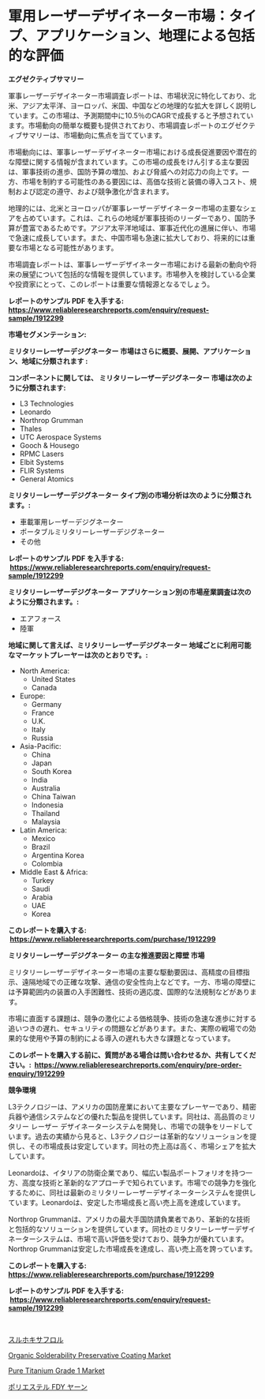 <p><h1>軍用レーザーデザイネーター市場：タイプ、アプリケーション、地理による包括的な評価</h1></p><p><strong>エグゼクティブサマリー</strong></p>
<p><p>軍事レーザーデザイネーター市場調査レポートは、市場状況に特化しており、北米、アジア太平洋、ヨーロッパ、米国、中国などの地理的な拡大を詳しく説明しています。この市場は、予測期間中に10.5％のCAGRで成長すると予想されています。市場動向の簡単な概要も提供されており、市場調査レポートのエグゼクティブサマリーは、市場動向に焦点を当てています。</p><p>市場動向には、軍事レーザーデザイネーター市場における成長促進要因や潜在的な障壁に関する情報が含まれています。この市場の成長をけん引する主な要因は、軍事技術の進歩、国防予算の増加、および脅威への対応力の向上です。一方、市場を制約する可能性のある要因には、高価な技術と装備の導入コスト、規制および認定の遵守、および競争激化が含まれます。</p><p>地理的には、北米とヨーロッパが軍事レーザーデザイネーター市場の主要なシェアを占めています。これは、これらの地域が軍事技術のリーダーであり、国防予算が豊富であるためです。アジア太平洋地域は、軍事近代化の進展に伴い、市場で急速に成長しています。また、中国市場も急速に拡大しており、将来的には重要な市場となる可能性があります。</p><p>市場調査レポートは、軍事レーザーデザイネーター市場における最新の動向や将来の展望について包括的な情報を提供しています。市場参入を検討している企業や投資家にとって、このレポートは重要な情報源となるでしょう。</p></p>
<p><strong>レポートのサンプル PDF を入手する: <a href="https://www.reliableresearchreports.com/enquiry/request-sample/1912299">https://www.reliableresearchreports.com/enquiry/request-sample/1912299</a></strong></p>
<p><strong>市場セグメンテーション:</strong></p>
<p><strong> ミリタリーレーザーデジグネーター 市場はさらに概要、展開、アプリケーション、地域に分類されます :</strong></p>
<p><strong>コンポーネントに関しては、 ミリタリーレーザーデジグネーター 市場は次のように分類されます: &nbsp;</strong></p>
<p><ul><li>L3 Technologies</li><li>Leonardo</li><li>Northrop Grumman</li><li>Thales</li><li>UTC Aerospace Systems</li><li>Gooch & Housego</li><li>RPMC Lasers</li><li>Elbit Systems</li><li>FLIR Systems</li><li>General Atomics</li></ul></p>
<p><strong> ミリタリーレーザーデジグネーター タイプ別の市場分析は次のように分類されます。:</strong></p>
<p><ul><li>車載軍用レーザーデジグネーター</li><li>ポータブルミリタリーレーザーデジグネーター</li><li>その他</li></ul></p>
<p><strong>レポートのサンプル PDF を入手する: &nbsp;<a href="https://www.reliableresearchreports.com/enquiry/request-sample/1912299">https://www.reliableresearchreports.com/enquiry/request-sample/1912299</a></strong></p>
<p><strong> ミリタリーレーザーデジグネーター アプリケーション別の市場産業調査は次のように分類されます。:</strong></p>
<p><ul><li>エアフォース</li><li>陸軍</li></ul></p>
<p><strong>地域に関して言えば、ミリタリーレーザーデジグネーター 地域ごとに利用可能なマーケットプレーヤーは次のとおりです。:</strong></p>
<p><ul>
    <li>
        North America:
        <ul>
            <li>United States</li>
            <li>Canada</li>
        </ul>
    </li>
    <li>
        Europe:
        <ul>
            <li>Germany</li>
            <li>France</li>
            <li>U.K.</li>
            <li>Italy</li>
            <li>Russia</li>
        </ul>
    </li>
    <li>
        Asia-Pacific:
        <ul>
            <li>China</li>
            <li>Japan</li>
            <li>South Korea</li>
            <li>India</li>
            <li>Australia</li>
            <li>China Taiwan</li>
            <li>Indonesia</li>
            <li>Thailand</li>
            <li>Malaysia</li>
        </ul>
    </li>
    <li>
        Latin America:
        <ul>
            <li>Mexico</li>
            <li>Brazil</li>
            <li>Argentina Korea</li>
            <li>Colombia</li>
        </ul>
    </li>
    <li>
        Middle East & Africa:
        <ul>
            <li>Turkey</li>
            <li>Saudi</li>
            <li>Arabia</li>
            <li>UAE</li>
            <li>Korea</li>
        </ul>
    </li>
    </ul></p>
<p><strong>このレポートを購入する: &nbsp;<a href="https://www.reliableresearchreports.com/purchase/1912299">https://www.reliableresearchreports.com/purchase/1912299</a></strong></p>
<p><strong>ミリタリーレーザーデジグネーター の主な推進要因と障壁 市場</strong></p>
<p><p>ミリタリーレーザーデザイネーター市場の主要な駆動要因は、高精度の目標指示、遠隔地域での正確な攻撃、通信の安全性向上などです。一方、市場の障壁には予算範囲内の装置の入手困難性、技術の適応度、国際的な法規制などがあります。</p><p>市場に直面する課題は、競争の激化による価格競争、技術の急速な進歩に対する追いつきの遅れ、セキュリティの問題などがあります。また、実際の戦場での効果的な使用や予算の制約による導入の遅れも大きな課題となっています。</p></p>
<p><strong>このレポートを購入する前に、質問がある場合は問い合わせるか、共有してください。:&nbsp; <a href="https://www.reliableresearchreports.com/enquiry/pre-order-enquiry/1912299">https://www.reliableresearchreports.com/enquiry/pre-order-enquiry/1912299</a></strong></p>
<p><strong>競争環境</strong></p>
<p><p>L3テクノロジーは、アメリカの国防産業において主要なプレーヤーであり、精密兵器や通信システムなどの優れた製品を提供しています。同社は、高品質のミリタリー レーザー デザイネーターシステムを開発し、市場での競争をリードしています。過去の実績から見ると、L3テクノロジーは革新的なソリューションを提供し、その市場成長は安定しています。同社の売上高は高く、市場シェアを拡大しています。</p><p>Leonardoは、イタリアの防衛企業であり、幅広い製品ポートフォリオを持つ一方、高度な技術と革新的なアプローチで知られています。市場での競争力を強化するために、同社は最新のミリタリーレーザーデザイネーターシステムを提供しています。Leonardoは、安定した市場成長と高い売上高を達成しています。</p><p>Northrop Grummanは、アメリカの最大手国防請負業者であり、革新的な技術と包括的なソリューションを提供しています。同社のミリタリーレーザーデザイネーターシステムは、市場で高い評価を受けており、競争力が優れています。Northrop Grummanは安定した市場成長を達成し、高い売上高を誇っています。</p></p>
<p><strong>このレポートを購入する: &nbsp; <a href="https://www.reliableresearchreports.com/purchase/1912299">https://www.reliableresearchreports.com/purchase/1912299</a></strong></p>
<p><strong>レポートのサンプル PDF を入手する: &nbsp;<a href="https://www.reliableresearchreports.com/enquiry/request-sample/1912299">https://www.reliableresearchreports.com/enquiry/request-sample/1912299</a></strong><strong></strong></p>
<p>&nbsp;</p>
<p><p><a href="https://medium.com/@eunawiegad2023/%E3%82%B9%E3%83%AB%E3%83%9B%E3%82%AD%E3%82%B5%E3%83%95%E3%83%AD%E3%83%BC%E3%83%AB%E5%B8%82%E5%A0%B4%E8%A6%8F%E6%A8%A1-%E5%B8%82%E5%A0%B4%E3%81%AE%E8%A6%8B%E9%80%9A%E3%81%97%E3%81%A8%E5%B8%82%E5%A0%B4%E4%BA%88%E6%B8%AC-2024%E5%B9%B4%E3%81%8B%E3%82%892031%E5%B9%B4-4a3e44db73bc">スルホキサフロル</a></p><p><a href="https://github.com/pjcfca/Market-Research-Report-List-1/blob/main/organic-solderability-preservative-coating-market.md">Organic Solderability Preservative Coating Market</a></p><p><a href="https://github.com/wusalecollins540tpqoz/Market-Research-Report-List-1/blob/main/pure-titanium-grade-1-market.md">Pure Titanium Grade 1 Market</a></p><p><a href="https://medium.com/@lillianamurazik2023/%E3%83%9D%E3%83%AA%E3%82%A8%E3%82%B9%E3%83%86%E3%83%ABfdy%E7%B3%B8%E5%B8%82%E5%A0%B4%E5%88%86%E6%9E%90-%E3%81%9D%E3%81%AEcagr-%E5%B8%82%E5%A0%B4%E3%82%BB%E3%82%B0%E3%83%A1%E3%83%B3%E3%83%86%E3%83%BC%E3%82%B7%E3%83%A7%E3%83%B3-%E3%81%8A%E3%82%88%E3%81%B3%E3%82%B0%E3%83%AD%E3%83%BC%E3%83%90%E3%83%AB%E7%94%A3%E6%A5%AD%E6%A6%82%E8%A6%81-f2684e37642b">ポリエステル FDY ヤーン</a></p></p>
